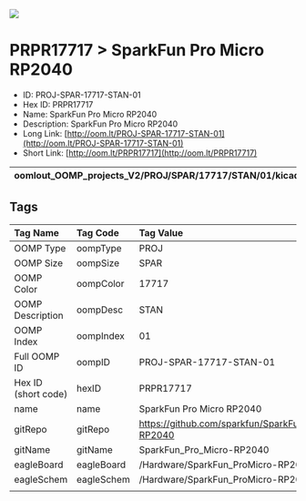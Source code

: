 


  
![][im]
# PRPR17717 > SparkFun Pro Micro RP2040

- ID: PROJ-SPAR-17717-STAN-01
- Hex ID: PRPR17717
- Name: SparkFun Pro Micro RP2040
- Description: SparkFun Pro Micro RP2040
- Long Link: [http://oom.lt/PROJ-SPAR-17717-STAN-01](http://oom.lt/PROJ-SPAR-17717-STAN-01)
- Short Link: [http://oom.lt/PRPR17717](http://oom.lt/PRPR17717)
  

|oomlout_OOMP_projects_V2/PROJ/SPAR/17717/STAN/01/kicadPcb3dFront.png|oomlout_OOMP_projects_V2/PROJ/SPAR/17717/STAN/01/kicadPcb3dBack.png|oomlout_OOMP_projects_V2/PROJ/SPAR/17717/STAN/01/kicadPcb3d.png||
| :---: | :---: | :---: | :---: |

## Tags
  

|Tag Name|Tag Code|Tag Value|
| :--- | :--- | :--- |
|OOMP Type|oompType|PROJ|
|OOMP Size|oompSize|SPAR|
|OOMP Color|oompColor|17717|
|OOMP Description|oompDesc|STAN|
|OOMP Index|oompIndex|01|
|Full OOMP ID|oompID|PROJ-SPAR-17717-STAN-01|
|Hex ID (short code)|hexID|PRPR17717|
|name|name|SparkFun Pro Micro RP2040|
|gitRepo|gitRepo|https://github.com/sparkfun/SparkFun_Pro_Micro-RP2040|
|gitName|gitName|SparkFun_Pro_Micro-RP2040|
|eagleBoard|eagleBoard|/Hardware/SparkFun_ProMicro-RP2040.brd|
|eagleSchem|eagleSchem|/Hardware/SparkFun_ProMicro-RP2040.sch|
||||



[im]: PROJ/SPAR/17717/STAN/01/kicadPcb3d_450.png
